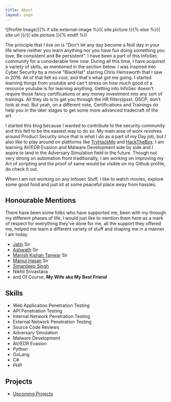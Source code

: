 ```yaml
---
title: About
layout: page
---
```

![Profile Image]({% if site.external-image %}{{ site.picture }}{% else %}{{ site.url }}/{{ site.picture }}{% endif %})

<p>The principle that I live on is "Don't let any day become a Null day in your life where neither you learn anything nor you have fun doing something you love, Be consistent and Be persistent". I have been a part of this InfoSec community for a considerable time now. During all this time, I have acquired a variety of skills, as mentioned in the section below. I was inspired into Cyber Security by a movie "BlackHat" starring Chris Hemsworth that I saw in 2016. All of that felt so cool, and that's what got me going. I started learning things from youtube and can't stress on how much good of a resource youtube is for learning anything. Getting into InfoSec doesn't require those fancy certifications or any money investment into any sort of trainings. All they do is to get you through the HR filters(psst. OSCP, don't look at me). But yeah, on a different note, Certifications and Trainings do help you in the later stages to get some more advanced tradecraft of the art.</p>

<p>I started this blog because I wanted to contribute to the security community and this felt to be the easiest way to do so. My main area of work revolves around Product Security since that is what I do as a part of my Day job, but I  also like to play around on platforms like <a href="https://tryhackme.com/p/r0075cr1p7">TryHackMe</a> and <a href="https://app.hackthebox.com/profile/1482">HackTheBox</a>. I am learning AV/EDR Evasion and Malware Development side by side and I aspire to land in the Adversary Simulation field in the future. Though not very strong on automation front traditionally, I am working on improving my Art of scripting and the proof of same would be visible on my Github profile, do check it out.</p>
<p>When I am not working on any Infosec Stuff, I like to watch movies, explore some good food and just sit at some peaceful place away from hassles.</p>

<h2>Honourable Mentions</h2>
<p>There have been some folks who have supported me, been with my through my different phases of life, I would just like to mention them here as a mark of respect for everything they've done for me, all the support they offered me, helped me learn a different variety of stuff and shaping me in a manner I am today.
<p>
<ul>
	<li><a href="https://www.linkedin.com/in/sethijatin">Jatin</a> Sir</li>
	<li><a href="https://twitter.com/ka3hk">Ashwath</a> Sir</li>
	<li><a href="https://twitter.com/IndiShell1046">Manish Kishan Tanwar</a> Sir</li>
	<li><a href="https://twitter.com/2mikU">Mainul Hasan</a> Sir</li>
	<li><a href="https://www.simardeepsingh.tech/">Simardeep Singh</a></li>
	<li>Nikhil Srivastava</li>
	<li>and Of Course, <b>My Wife aka My Best Friend</b></li>
</ul>


<h2>Skills</h2>

<ul class="skill-list">
	<li>Web Application Penetration Testing</li>
	<li>API Penetration Testing</li>
	<li>Internal Network Penetration Testing</li>
	<li>External Network Penetration Testing</li>
	<li>Source Code Reviews</li>
	<li>Adversary Simulation</li>
	<li>Malware Development</li>
	<li>AV/EDR Evasion</li>
	<li>Python</li>
	<li>GoLang</li>
	<li>C#</li>
	<li>PHP</li>

</ul>

<h2>Projects</h2>

<ul>
	<li><a href="#">Upcoming Projects</a></li>
</ul>
